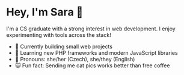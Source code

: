 # Hey, I'm Sara 👋

I'm a CS graduate with a strong interest in web development. I enjoy experimenting with tools across the stack!

- 🔭 Currently building small web projects
- 🌱 Learning new PHP frameworks and modern JavaScript libraries
- 💬 Pronouns: she/her (Czech), she/they (English)
- 🐱 Fun fact: Sending me cat pics works better than free coffee

<!--
**Sarianille/Sarianille** is a ✨ _special_ ✨ repository because its `README.md` (this file) appears on your GitHub profile.

Here are some ideas to get you started:

- 🔭 I’m currently working on ...
- 🌱 I’m currently learning ...
- 👯 I’m looking to collaborate on ...
- 🤔 I’m looking for help with ...
- 💬 Ask me about ...
- 📫 How to reach me: ...
- 😄 Pronouns: ...
- ⚡ Fun fact: ...
-->
